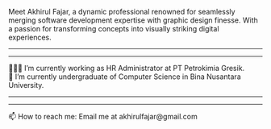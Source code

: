 Meet Akhirul Fajar, a dynamic professional renowned for seamlessly merging software development expertise with graphic design finesse. With a passion for transforming concepts into visually striking digital experiences.
<hr>
<hr>
👨🏻‍💻 I’m currently working as HR Administrator at PT Petrokimia Gresik.<br>
🔬 I’m currently undergraduate of Computer Science in Bina Nusantara University.
<hr>
<hr>
📫 How to reach me:
Email me at akhirulfajar@gmail.com
